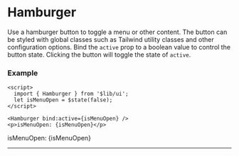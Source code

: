 <script>
	import { Hamburger } from '$lib/ui';
  import Tables from './Tables.svelte';
  let isMenuOpen = $state(false);
</script>

# Hamburger

Use a hamburger button to toggle a menu or other content. The button can be styled with global
classes such as Tailwind utility classes and other configuration options. Bind the `active` prop to
a boolean value to control the button state. Clicking the button will toggle the state of `active`.

### Example

```svelte
<script>
  import { Hamburger } from '$lib/ui';
  let isMenuOpen = $state(false);
</script>

<Hamburger bind:active={isMenuOpen} />
<p>isMenuOpen: {isMenuOpen}</p>
```
<Hamburger bind:active={isMenuOpen} />
<p>isMenuOpen: {isMenuOpen}</p>

---

<Tables />